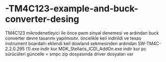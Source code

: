 # -TM4C123-example-and-buck-converter-desing
TM4C123 mikrodenetleyici ile önce pwm sinyal denemesi ve ardından buck converter devre tasarımı yapılmısıtır.
öncelikle keil indirildi ve texas instrument boardalrı eklendi keil dowland sekmesinden ardından 
SW-TM4C-2.2.0.295 (1).exe indir kur
MDK_Stellaris_ICDI_AddOn.exe indir kur 
pc sürücüleri güncelle =
smpc zip dosyasında driver dosyaları var
